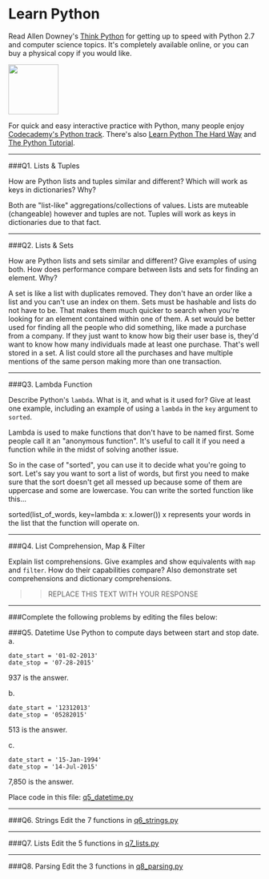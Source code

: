 # Learn Python

Read Allen Downey's [Think Python](http://www.greenteapress.com/thinkpython/) for getting up to speed with Python 2.7 and computer science topics. It's completely available online, or you can buy a physical copy if you would like.

<a href="http://www.greenteapress.com/thinkpython/"><img src="img/think_python.png" style="width: 100px;" target="_blank"></a>

For quick and easy interactive practice with Python, many people enjoy [Codecademy's Python track](http://www.codecademy.com/en/tracks/python). There's also [Learn Python The Hard Way](http://learnpythonthehardway.org/book/) and [The Python Tutorial](https://docs.python.org/2/tutorial/).

---

###Q1. Lists &amp; Tuples

How are Python lists and tuples similar and different? Which will work as keys in dictionaries? Why?

Both are "list-like" aggregations/collections of values.  Lists are muteable (changeable) however and tuples are not.  Tuples will work as keys in dictionaries due to that fact.  

---

###Q2. Lists &amp; Sets

How are Python lists and sets similar and different? Give examples of using both. How does performance compare between lists and sets for finding an element. Why?

A set is like a list with duplicates removed.  They don't have an order like a list and you can't use an index on them.  Sets must be hashable and lists do not have to be.  That makes them much quicker to search when you're looking for an element contained within one of them.  A set would be better used for finding all the people who did something, like made a purchase from a company.  If they just want to know how big their user base is, they'd want to know how many individuals made at least one purchase.  That's well stored in a set.  A list could store all the purchases and have multiple mentions of the same person making more than one transaction.

---

###Q3. Lambda Function

Describe Python's `lambda`. What is it, and what is it used for? Give at least one example, including an example of using a `lambda` in the `key` argument to `sorted`.

Lambda is used to make functions that don't have to be named first.  Some people call it an "anonymous function".  It's useful to call it if you need a function while in the midst of solving another issue.  

So in the case of "sorted", you can use it to decide what you're going to sort.  Let's say you want to sort a list of words, but first you need to make sure that the sort doesn't get all messed up because some of them are uppercase and some are lowercase.  You can write the sorted function like this...

sorted(list_of_words, key=lambda x: x.lower())
x represents your words in the list that the function will operate on.

---

###Q4. List Comprehension, Map &amp; Filter

Explain list comprehensions. Give examples and show equivalents with `map` and `filter`. How do their capabilities compare? Also demonstrate set comprehensions and dictionary comprehensions.

>> REPLACE THIS TEXT WITH YOUR RESPONSE

---

###Complete the following problems by editing the files below:

###Q5. Datetime
Use Python to compute days between start and stop date.   
a.  

```
date_start = '01-02-2013'    
date_stop = '07-28-2015'
```

937 is the answer.

b.  
```
date_start = '12312013'  
date_stop = '05282015'  
```

513 is the answer.

c.  
```
date_start = '15-Jan-1994'      
date_stop = '14-Jul-2015'  
```

7,850 is the answer.

Place code in this file: [q5_datetime.py](python/q5_datetime.py)

---

###Q6. Strings
Edit the 7 functions in [q6_strings.py](python/q6_strings.py)

---

###Q7. Lists
Edit the 5 functions in [q7_lists.py](python/q7_lists.py)

---

###Q8. Parsing
Edit the 3 functions in [q8_parsing.py](python/q8_parsing.py)





